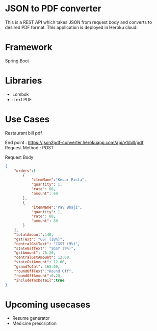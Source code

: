 # JSON to PDF converter
This is a REST API which takes JSON from request body and converts to desired PDF format. This application is deployed in Heroku cloud.

# Framework
Spring Boot

# Libraries 
* Lombok
* iText PDF

# Use Cases

Restaurant bill pdf

End point : https://json2pdf-converter.herokuapp.com/api/v1/bill/pdf
Request Method : POST

Request Body
```json
{
	"orders":[
		{
			"itemName":"Kesar Pista",
			"quantity": 1,
			"rate": 60,
			"amount": 60
		},
		{
			"itemName":"Pav Bhaji",
			"quantity": 1,
			"rate": 80,
			"amount": 80
		}
	],
	"totalAmount":140,
	"gstText": "GST (18%)",
	"centralGstText": "CGST (9%)",
	"stateGstText": "SGST (9%)",
	"gstAmount": 25.20,
	"centralGstAmount": 12.60,
	"stateGstAmount": 12.60,
	"grandTotal": 165.00,
	"roundOffText":"Round Off",
	"roundOffAmount":0.20,
	"includeTaxDetail":true
}
```
# Upcoming usecases
- Resume generator
- Medicine prescription
